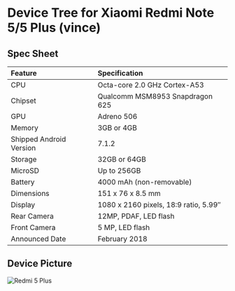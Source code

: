 # Device Tree for Xiaomi Redmi Note 5/5 Plus (vince)

## Spec Sheet

| Feature                 | Specification                         |
| :---------------------- | :------------------------------------ |
| CPU                     | Octa-core 2.0 GHz Cortex-A53          |
| Chipset                 | Qualcomm MSM8953 Snapdragon 625       |
| GPU                     | Adreno 506                            |
| Memory                  | 3GB or 4GB                            |
| Shipped Android Version | 7.1.2                                 |
| Storage                 | 32GB or 64GB                          |
| MicroSD                 | Up to 256GB                           |
| Battery                 | 4000 mAh (non-removable)              |
| Dimensions              | 151 x 76 x 8.5 mm                     |
| Display                 | 1080 x 2160 pixels, 18:9 ratio, 5.99″ |
| Rear Camera             | 12MP, PDAF, LED flash                 |
| Front Camera            | 5 MP, LED flash                       |
| Announced Date          | February 2018                         |

## Device Picture

![Redmi 5 Plus](https://img1.ibay.com.mv/is1/full/2018/09/item_2353336_804.jpg "Redmi 5 Plus")

